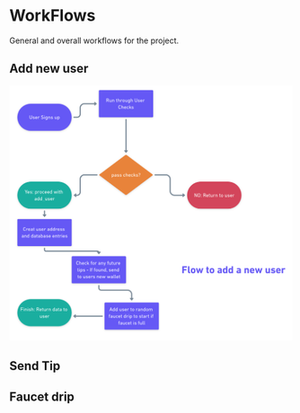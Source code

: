 # WorkFlows

General and overall workflows for the project.

## Add new user

![Add user workflow](./assets/adduser.png?raw=true)


## Send Tip


## Faucet drip

